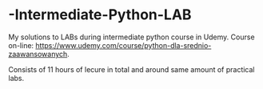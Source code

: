 # -Intermediate-Python-LAB
My solutions to LABs during intermediate python course in Udemy. 
Course on-line: https://www.udemy.com/course/python-dla-srednio-zaawansowanych.   

Consists of 11 hours of lecure in total and around same amount of practical labs.
